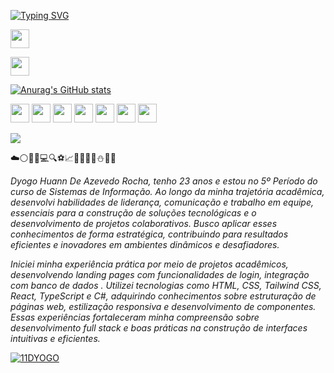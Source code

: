 [![Typing SVG](https://readme-typing-svg.demolab.com?font=Calibri+Light&weight=100&size=19&duration=1911&pause=11&color=90CAF9&background=FFFFFF&width=711&height=111&lines=☁️;📖;📄;°+11+DYOGO;°+°+°+Information+Systems;°+°+°+°+°+°+°+°+°+°+°)](https://git.io/typing-svg)

<a href="https://www.linkedin.com/in/dyogo-rocha-a29322275/" target="_blank" > <img height="30" width="30" src="https://github.com/user-attachments/assets/52f4d265-196d-440e-b225-f9a45416d93c" /> </a>

<a href="https://www.instagram.com/dyogo11_/" target="_blank" > <img height="30" width="30" src="https://github.com/user-attachments/assets/331bdea9-74cf-42dc-bf87-03b6aadc233c" /> </a>

[![Anurag's GitHub stats](https://github-readme-stats.vercel.app/api?username=11DYOGO)](https://github.com/anuraghazra/github-readme-stats)

<img height="30" width="30" src="https://github.com/user-attachments/assets/ad8bebcc-53e6-4eac-8cbe-4191138b3f1c" /> <img height="30" width="30" src="https://cdn.jsdelivr.net/gh/devicons/devicon@latest/icons/tailwindcss/tailwindcss-original.svg" /> <img height="30" width="30" src="https://cdn.worldvectorlogo.com/logos/typescript.svg" /> <img height="30" width="30" src="https://cdn.prod.website-files.com/6047a9e35e5dc54ac86ddd90/63065002cd563e1cd1cead28_eaadfe64.png" /> <img height="30" width="30" src="https://github.com/user-attachments/assets/8398e238-78cd-404c-9fc0-4fd5c59f654b" /> <img height="30" width="30" src="https://encrypted-tbn0.gstatic.com/images?q=tbn:ANd9GcRxHbAi4OCz0g_J1s2QS6SFFoqAZE2ldd_rQw&s" /> 
<img height="30" width="30" src="https://cdn.jsdelivr.net/gh/devicons/devicon@latest/icons/javascript/javascript-original.svg" />
          
![](https://media1.tenor.com/m/2uyENRmiUt0AAAAd/coding.gif)

☁️⚪📖📱💻🔍⚽📈📆📄📘🌐⛄🐺🔭

_Dyogo Huann De Azevedo Rocha, tenho 23 anos e estou no 5º Período do curso de Sistemas de Informação. Ao longo da minha trajetória acadêmica, desenvolvi habilidades de liderança, comunicação e trabalho em equipe, essenciais para a construção de soluções tecnológicas e o desenvolvimento de projetos colaborativos. Busco aplicar esses conhecimentos de forma estratégica, contribuindo para resultados eficientes e inovadores em ambientes dinâmicos e desafiadores._

_Iniciei minha experiência prática por meio de projetos acadêmicos, desenvolvendo landing pages com funcionalidades de login, integração com banco de dados . Utilizei tecnologias como HTML, CSS, Tailwind CSS, React, TypeScript e C#, adquirindo conhecimentos sobre estruturação de páginas web, estilização responsiva e desenvolvimento de componentes. Essas experiências fortaleceram minha compreensão sobre desenvolvimento full stack e boas práticas na construção de interfaces intuitivas e eficientes._

[![11DYOGO](https://github-readme-stats.vercel.app/api/top-langs/?username=11DYOGO&layout=donut)](https://github.com/anuraghazra/github-readme-stats)
